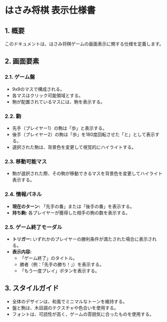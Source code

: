 # はさみ将棋 表示仕様書

## 1. 概要
このドキュメントは、はさみ将棋ゲームの画面表示に関する仕様を定義します。

## 2. 画面要素

### 2.1. ゲーム盤
-   9x9のマスで構成される。
-   各マスはクリック可能領域とする。
-   駒が配置されているマスには、駒を表示する。

### 2.2. 駒
-   先手（プレイヤー1）の駒は「歩」と表示する。
-   後手（プレイヤー2）の駒は「歩」を180度回転させた「と」として表示する。
-   選択された駒は、背景色を変更して視覚的にハイライトする。

### 2.3. 移動可能マス
-   駒が選択された際、その駒が移動できるマスを背景色を変更してハイライト表示する。

### 2.4. 情報パネル
-   **現在のターン:** 「先手の番」または「後手の番」を表示する。
-   **持ち駒:** 各プレイヤーが獲得した相手の駒の数を表示する。

### 2.5. ゲーム終了モーダル
-   **トリガー:** いずれかのプレイヤーの勝利条件が満たされた場合に表示される。
-   **表示内容:**
    -   「ゲーム終了」のタイトル。
    -   勝者（例：「先手の勝ち！」）を表示する。
    -   「もう一度プレイ」ボタンを表示する。

## 3. スタイルガイド
-   全体のデザインは、和風でミニマルなトーンを維持する。
-   盤と駒は、木目調のテクスチャや色合いを使用する。
-   フォントは、可読性が高く、ゲームの雰囲気に合ったものを使用する。
